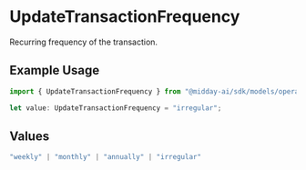 # UpdateTransactionFrequency

Recurring frequency of the transaction.

## Example Usage

```typescript
import { UpdateTransactionFrequency } from "@midday-ai/sdk/models/operations";

let value: UpdateTransactionFrequency = "irregular";
```

## Values

```typescript
"weekly" | "monthly" | "annually" | "irregular"
```